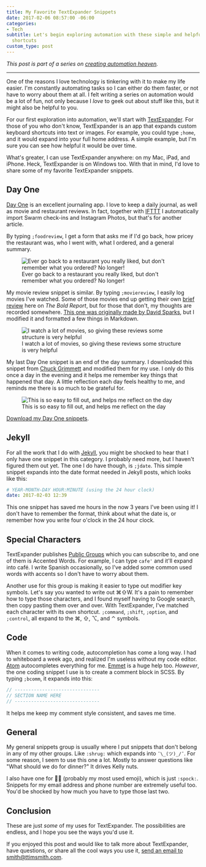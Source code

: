 ```yaml
---
title: My Favorite TextExpander Snippets
date: 2017-02-06 08:57:00 -06:00
categories:
- Tech
subtitle: Let's begin exploring automation with these simple and helpful keyboard
  shortcuts
custom_type: post
---
```


*This post is part of a series on [creating automation heaven](/topics/#automation-heaven).*

---

One of the reasons I love technology is tinkering with it to make my life easier. I'm constantly automating tasks so I can either do them faster, or not have to worry about them at all. I felt writing a series on automation would be a lot of fun, not only because I *love* to geek out about stuff like this, but it might also be helpful to you.

For our first exploration into automation, we'll start with [TextExpander][6508-0001]. For those of you who don't know, TextExpander is an app that expands custom keyboard shortcuts into text or images. For example, you could type `;home`, and it would expand into your full home address. A simple example, but I'm sure you can see how helpful it would be over time.

What's greater, I can use TextExpander anywhere: on my Mac, iPad, and iPhone. Heck, TextExpander is on Windows too. With that in mind, I'd love to share some of my favorite TextExpander snippets.

## Day One

[Day One][6508-0002] is an excellent journaling app. I love to keep a daily journal, as well as movie and restaurant reviews. In fact, together with [IFTTT][6508-0003] I automatically import Swarm check-ins and Instagram Photos, but that's for another article.

By typing `;foodreview`, I get a form that asks me if I'd go back, how pricey the restaurant was, who I went with, what I ordered, and a general summary.

<figure class="alignleft">
  <img src="{{ site.url }}/uploads/2017/02/restaurant-review-snippet.jpg" alt="Ever go back to a restaurant you really liked, but don't remember what you ordered? No longer!">
  <figcaption>Ever go back to a restaurant you really liked, but don't remember what you ordered? No longer!</figcaption>
</figure>

My movie review snippet is similar. By typing `;moviereview`, I easily log movies I've watched. Some of those movies end up getting their own [brief review](/topics/#brief-review) here on *The Bold Report*, but for those that don't, my thoughts are recorded somewhere. [This one was originally made by David Sparks](https://www.macsparky.com/blog/2013/9/textexpander-snippets-media-review), but I modified it and formatted a few things in Markdown.

<figure class="alignright">
  <img src="{{ site.url }}/uploads/2017/02/movie-review-snippet.jpg" alt="I watch a lot of movies, so giving these reviews some structure is very helpful">
  <figcaption>I watch a lot of movies, so giving these reviews some structure is very helpful</figcaption>
</figure>

My last Day One snippet is an end of the day summary. I downloaded this snippet from [Chuck Grimmett](http://cagrimmett.com/2015/12/02/five-minute-journal-textexpander.html) and modified them for my use. I only do this once a day in the evening and it helps me remember key things that happened that day. A little reflection each day feels healthy to me, and reminds me there is so much to be grateful for.

<figure class="alignleft">
  <img src="{{ site.url }}/uploads/2017/02/five-minute-journal-snippet.jpg" alt="This is so easy to fill out, and helps me reflect on the day">
  <figcaption>This is so easy to fill out, and helps me reflect on the day</figcaption>
</figure>

[Download my Day One snippets](https://app.textexpander.com/public/0d970e960bbcf44b686e84e06dd918a4).

## Jekyll

For all the work that I do with [Jekyll][6508-0004], you might be shocked to hear that I only have one snippet in this category. I probably need more, but I haven't figured them out yet. The one I do have though, is `;jdate`. This simple snippet expands into the date format needed in Jekyll posts, which looks like this:

```yaml
# YEAR-MONTH-DAY HOUR:MINUTE (using the 24 hour clock)
date: 2017-02-03 12:39
```

This one snippet has saved me hours in the now 3 years I've been using it! I don't have to remember the format, think about what the date is, or remember how you write four o'clock in the 24 hour clock.

## Special Characters

TextExpander publishes [Public Groups](https://textexpander.com/publicgroups) which you can subscribe to, and one of them is Accented Words. For example, I can type `cafe'` and it'll expand into café. I write Spanish occasionally, so I've added some common used words with accents so I don't have to worry about them.

Another use for this group is making it easier to type out modifier key symbols. Let's say you wanted to write out ⌘⇧W. It's a pain to remember how to type those characters, and I found myself having to Google search, then copy pasting them over and over. With TextExpander, I've matched each character with its own shortcut. `;command`, `;shift`, `;option`, and `;control`, all expand to the ⌘, ⇧, ⌥, and ⌃ symbols.

## Code

When it comes to writing code, autocompletion has come a long way. I had to whiteboard a week ago, and realized I'm useless without my code editor. [Atom][6508-0005] autocompletes everything for me. [Emmet][6508-0006] is a huge help too. *However*, the one coding snippet I use is to create a comment block in SCSS. By typing `;bcomm`, it expands into this:

```scss
// -------------------------------
// SECTION NAME HERE
// -------------------------------
```

It helps me keep my comment style consistent, and saves me time.

## General

My general snippets group is usually where I put snippets that don't belong in any of my other groups. Like `:shrug:` which expands into `¯\_(ツ)_/¯`. For some reason, I seem to use this one a lot. Mostly to answer questions like "What should we do for dinner?" It drives Kelly nuts.

I also have one for 🖖🏼 (probably my most used emoji), which is just `:spock:`. Snippets for my email address and phone number are extremely useful too. You'd be shocked by how much you have to type those last two.

## Conclusion

These are just *some* of my uses for TextExpander. The possibilities are endless, and I hope you see the ways you'd use it.

If you enjoyed this post and would like to talk more about TextExpander, have questions, or share all the cool ways you use it, [send an email to smith@ttimsmith.com](mailto:smith@ttimsmith.com).

[6508-0001]: https://smilesoftware.com/textexpander
[6508-0002]: http://dayoneapp.com
[6508-0003]: https://ifttt.com/
[6508-0004]: http://jekyllrb.com/
[6508-0005]: https://atom.io/
[6508-0006]: http://emmet.io/download/
